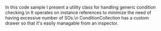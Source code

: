 In this code sample I present a utility class for handling generic condition checking.\n
It operates on instance references to minimize the need of having excessive number of SOs.\n
ConditionCollection has a custom drawer so that it's easily managable from an inspector. 

